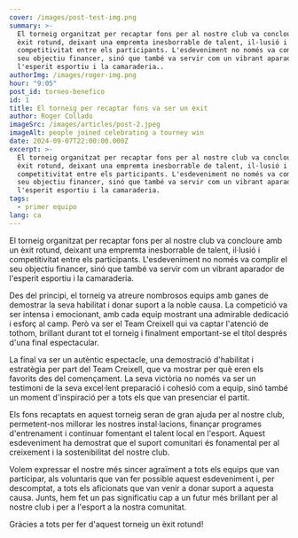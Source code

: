 ```yaml
---
cover: /images/post-test-img.png
summary: >-
  El torneig organitzat per recaptar fons per al nostre club va concloure amb un
  èxit rotund, deixant una empremta inesborrable de talent, il·lusió i
  competitivitat entre els participants. L'esdeveniment no només va complir el
  seu objectiu financer, sinó que també va servir com un vibrant aparador de
  l'esperit esportiu i la camaraderia..
authorImg: /images/roger-img.png
hour: "9:05"
post_id: torneo-benefico
id: 1
title: El torneig per recaptar fons va ser un èxit
author: Roger Collado
imageSrc: /images/articles/post-2.jpeg
imageAlt: people joined celebrating a tourney win
date: 2024-09-07T22:00:00.000Z
excerpt: >-
  El torneig organitzat per recaptar fons per al nostre club va concloure amb un
  èxit rotund, deixant una empremta inesborrable de talent, il·lusió i
  competitivitat entre els participants. L'esdeveniment no només va complir el
  seu objectiu financer, sinó que també va servir com un vibrant aparador de
  l'esperit esportiu i la camaraderia.
tags:
  - primer equipo
lang: ca
---
```


El torneig organitzat per recaptar fons per al nostre club va concloure amb un èxit rotund, deixant una empremta inesborrable de talent, il·lusió i competitivitat entre els participants. L'esdeveniment no només va complir el seu objectiu financer, sinó que també va servir com un vibrant aparador de l'esperit esportiu i la camaraderia.

Des del principi, el torneig va atreure nombrosos equips amb ganes de demostrar la seva habilitat i donar suport a la noble causa. La competició va ser intensa i emocionant, amb cada equip mostrant una admirable dedicació i esforç al camp. Però va ser el Team Creixell qui va captar l'atenció de tothom, brillant durant tot el torneig i finalment emportant-se el títol després d'una final espectacular.

La final va ser un autèntic espectacle, una demostració d'habilitat i estratègia per part del Team Creixell, que va mostrar per què eren els favorits des del començament. La seva victòria no només va ser un testimoni de la seva excel·lent preparació i cohesió com a equip, sinó també un moment d'inspiració per a tots els que van presenciar el partit.

Els fons recaptats en aquest torneig seran de gran ajuda per al nostre club, permetent-nos millorar les nostres instal·lacions, finançar programes d'entrenament i continuar fomentant el talent local en l'esport. Aquest esdeveniment ha demostrat que el suport comunitari és fonamental per al creixement i la sostenibilitat del nostre club.

Volem expressar el nostre més sincer agraïment a tots els equips que van participar, als voluntaris que van fer possible aquest esdeveniment i, per descomptat, a tots els aficionats que van venir a donar suport a aquesta causa. Junts, hem fet un pas significatiu cap a un futur més brillant per al nostre club i per a l'esport a la nostra comunitat.

Gràcies a tots per fer d'aquest torneig un èxit rotund!
